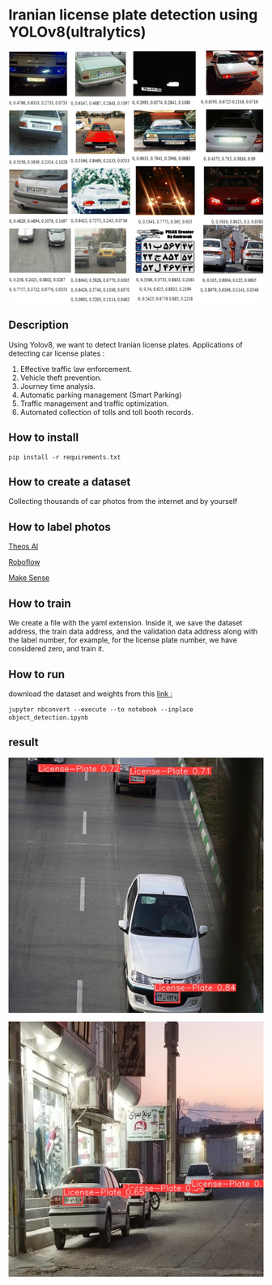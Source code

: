 # Iranian license plate detection using YOLOv8(ultralytics)

![Alt text](assents/image.png)



## Description

Using Yolov8, we want to detect Iranian license plates. 
Applications of detecting car license plates :
1. Effective traffic law enforcement.
2. Vehicle theft prevention.
3. Journey time analysis.
4. Automatic parking management (Smart Parking)
5. Traffic management and traffic optimization.
6. Automated collection of tolls and toll booth records.


## How to install

``` 
pip install -r requirements.txt
```

## How to create a dataset

Collecting thousands of car photos from the internet and by yourself

## How to label photos

[Theos AI](https://theos.ai/?ref=https%3A%2F%2Fblog.theos.ai%2Farticles%2Flabelling-images-for-object-detection) 

 [Roboflow](https://roboflow.com/annotate)


 [Make Sense](https://www.makesense.ai/)


## How to train

We create a file with the yaml extension. Inside it, we save the dataset address, the train data address, and the validation data address along with the label number, for example, for the license plate number, we have considered zero, and train it.

## How to run

download the dataset and weights from  this [link :](https://drive.google.com/drive/folders/1jND-blvgIBYfGWLs_6eF-BvNrEnXHO4b?usp=drive_link)


```
jupyter nbconvert --execute --to notebook --inplace object_detection.ipynb
```


## result
![Alt text](assents/120__jpg.rf.d9febf2d41ec8817b1f241f3f0cd67ad.jpg)


![Alt text](assents/IMG_20231106_1731391_jpg.rf.4ab2cdd905699da8e9a056ac33f3161f.jpg)
